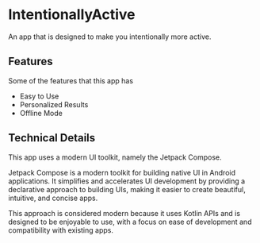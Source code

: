 # IntentionallyActive
An app that is designed to make you intentionally more active. 

## Features

Some of the features that this app has

- Easy to Use
- Personalized Results
- Offline Mode

## Technical Details

This app uses a modern UI toolkit, namely the Jetpack Compose. 

Jetpack Compose is a modern toolkit for building native UI in Android applications. It simplifies and accelerates UI development by providing a declarative approach to building UIs, making it easier to create beautiful, intuitive, and concise apps. 

This approach is considered modern because it uses Kotlin APIs and is designed to be enjoyable to use, with a focus on ease of development and compatibility with existing apps. 

